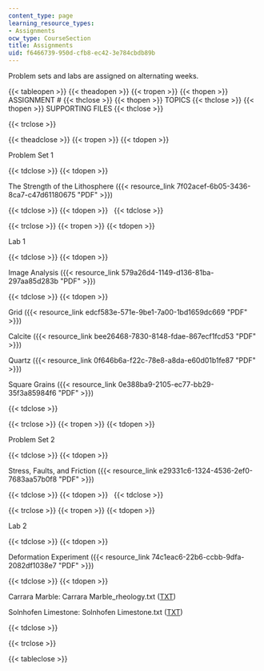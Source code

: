 ```yaml
---
content_type: page
learning_resource_types:
- Assignments
ocw_type: CourseSection
title: Assignments
uid: f6466739-950d-cfb8-ec42-3e784cbdb89b
---
```


Problem sets and labs are assigned on alternating weeks.

{{< tableopen >}}
{{< theadopen >}}
{{< tropen >}}
{{< thopen >}}
ASSIGNMENT #
{{< thclose >}}
{{< thopen >}}
TOPICS
{{< thclose >}}
{{< thopen >}}
SUPPORTING FILES
{{< thclose >}}

{{< trclose >}}

{{< theadclose >}}
{{< tropen >}}
{{< tdopen >}}


Problem Set 1


{{< tdclose >}}
{{< tdopen >}}


The Strength of the Lithosphere ({{< resource_link 7f02acef-6b05-3436-8ca7-c47d61180675 "PDF" >}})


{{< tdclose >}}
{{< tdopen >}}
 
{{< tdclose >}}

{{< trclose >}}
{{< tropen >}}
{{< tdopen >}}


Lab 1


{{< tdclose >}}
{{< tdopen >}}


Image Analysis ({{< resource_link 579a26d4-1149-d136-81ba-297aa85d283b "PDF" >}})


{{< tdclose >}}
{{< tdopen >}}


Grid ({{< resource_link edcf583e-571e-9be1-7a00-1bd1659dc669 "PDF" >}})

Calcite ({{< resource_link bee26468-7830-8148-fdae-867ecf1fcd53 "PDF" >}})

Quartz ({{< resource_link 0f646b6a-f22c-78e8-a8da-e60d01b1fe87 "PDF" >}})

Square Grains ({{< resource_link 0e388ba9-2105-ec77-bb29-35f3a85984f6 "PDF" >}})


{{< tdclose >}}

{{< trclose >}}
{{< tropen >}}
{{< tdopen >}}


Problem Set 2


{{< tdclose >}}
{{< tdopen >}}


Stress, Faults, and Friction ({{< resource_link e29331c6-1324-4536-2ef0-7683aa57b0f8 "PDF" >}})


{{< tdclose >}}
{{< tdopen >}}
 
{{< tdclose >}}

{{< trclose >}}
{{< tropen >}}
{{< tdopen >}}


Lab 2


{{< tdclose >}}
{{< tdopen >}}


Deformation Experiment ({{< resource_link 74c1eac6-22b6-ccbb-9dfa-2082df1038e7 "PDF" >}})


{{< tdclose >}}
{{< tdopen >}}


Carrara Marble: Carrara Marble\_rheology.txt ([TXT](/courses/earth-atmospheric-and-planetary-sciences/12-524-mechanical-properties-of-rocks-fall-2005/assignments/CarraraMarble_rheology.txt))

Solnhofen Limestone: Solnhofen Limestone.txt ([TXT](/courses/earth-atmospheric-and-planetary-sciences/12-524-mechanical-properties-of-rocks-fall-2005/assignments/SolnhofenLimestone.txt))


{{< tdclose >}}

{{< trclose >}}

{{< tableclose >}}